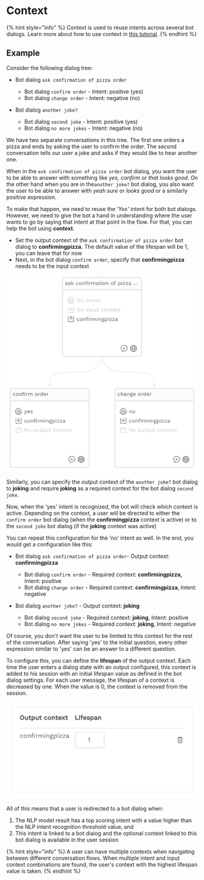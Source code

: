 # Context

{% hint style="info" %}
Context is used to reuse intents across several bot dialogs. Learn more about how to use context in [this tutorial](https://app.gitbook.com/@chatlayer/s/chatlayer-documentation/~/drafts/-MIZHNX0kLbXdbSP80Xb/understanding-users/using-context).
{% endhint %}

## Example

Consider the following dialog tree:

* Bot dialog `ask confirmation of pizza order`

  * Bot dialog `confirm order` - Intent: positive \(yes\)
  * Bot dialog `change order` - Intent: negative \(no\)

* Bot dialog `another joke?`
  * Bot dialog `second joke` - Intent: positive \(yes\)
  * Bot dialog `no more jokes` - Intent: negative \(no\)

We have two separate conversations in this tree. The first one orders a pizza and ends by asking the user to confirm the order. The second conversation tells our user a joke and asks if they would like to hear another one.

When in the `ask confirmation of pizza order` bot dialog, you want the user to be able to answer with something like _yes, confirm_ or _that looks good_. On the other hand when you are in the`another joke?` bot dialog, you also want the user to be able to answer with _yeah sure_ or _looks good_ or a similarly positive expression.

To make that happen, we need to reuse the '_Yes'_ intent for both bot dialogs. However, we need to give the bot a hand in understanding where the user wants to go by saying that intent at that point in the flow. For that, you can help the bot using **context**.

* Set the output context of the `ask confirmation of pizza order` bot dialog to **confirmingpizza.** The default value of the lifespan will be 1, you can leave that for now
* Next, in the bot dialog `confirm order`, specify that **confirmingpizza** needs to be the input context

![](../.gitbook/assets/image%20%2857%29.png)

Similarly, you can specify the output context of the `another joke?` bot dialog to **joking** and require **joking** as a required context for the bot dialog `second joke`.

Now, when the 'yes' intent is recognized, the bot will check which context is active. Depending on the context, a user will be directed to either the `confirm order` bot dialog \(when the **confirmingpizza** context is active\) or to the `second joke` bot dialog \(if the **joking** context was active\)

You can repeat this configuration for the 'no' intent as well. In the end, you would get a configuration like this:

* Bot dialog `ask confirmation of pizza order`- Output context: **confirmingpizza**

  * Bot dialog `confirm order` - Required context: **confirmingpizza,** Intent: positive
  * Bot dialog `change order` - Required context: **confirmingpizza**, Intent: negative

* Bot dialog `another joke?` - Output context: **joking**
  * Bot dialog `second joke` - Required context: **joking**, Intent: positive
  * Bot dialog `no more jokes` - Required context: **joking**, Intent: negative

Of course, you don't want the user to be limited to this context for the rest of the conversation. After saying 'yes' to the initial question, every other expression similar to 'yes' can be an answer to a different question.

To configure this, you can define the **lifespan** of the output context. Each time the user enters a dialog state with an output configured, this context is added to his session with an initial lifespan value as defined in the bot dialog settings. For each user message, the lifespan of a context is decreased by one. When the value is 0, the context is removed from the session.

![](../.gitbook/assets/image%20%28190%29.png)

All of this means that a user is redirected to a bot dialog when:

1. The NLP model result has a top scoring intent with a value higher than the NLP intent recognition threshold value, and
2. This intent is linked to a bot dialog and the optional context linked to this bot dialog is available in the user session

{% hint style="info" %}
A user can have multiple contexts when navigating between different conversation flows. When multiple intent and input context combinations are found, the user's context with the highest lifespan value is taken.
{% endhint %}

